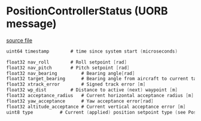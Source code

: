 # PositionControllerStatus (UORB message)

[source file](https://github.com/PX4/PX4-Autopilot/blob/main/msg/PositionControllerStatus.msg)

```c
uint64 timestamp		# time since system start (microseconds)

float32 nav_roll		# Roll setpoint [rad]
float32 nav_pitch		# Pitch setpoint [rad]
float32 nav_bearing 		# Bearing angle[rad]
float32 target_bearing		# Bearing angle from aircraft to current target [rad]
float32 xtrack_error		# Signed track error [m]
float32 wp_dist			# Distance to active (next) waypoint [m]
float32 acceptance_radius	# Current horizontal acceptance radius [m]
float32 yaw_acceptance		# Yaw acceptance error[rad]
float32 altitude_acceptance	# Current vertical acceptance error [m]
uint8 type			# Current (applied) position setpoint type (see PositionSetpoint.msg)

```
